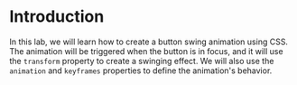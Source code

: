 # Introduction

In this lab, we will learn how to create a button swing animation using CSS. The animation will be triggered when the button is in focus, and it will use the `transform` property to create a swinging effect. We will also use the `animation` and `keyframes` properties to define the animation's behavior.
